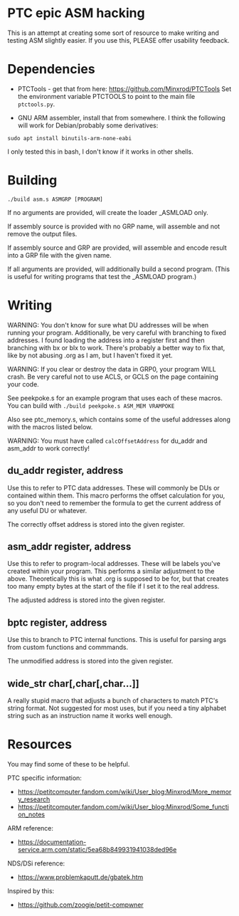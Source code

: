 # PTC epic ASM hacking

This is an attempt at creating some sort of resource to make writing and 
testing ASM slightly easier. If you use this, PLEASE offer usability feedback.

# Dependencies

* PTCTools - get that from here: https://github.com/Minxrod/PTCTools
Set the environment variable PTCTOOLS to point to the main file `ptctools.py`.

* GNU ARM assembler, install that from somewhere.
I think the following will work for Debian/probably some derivatives:
```
sudo apt install binutils-arm-none-eabi
```

I only tested this in bash, I don't know if it works in other shells.

# Building

`./build asm.s ASMGRP [PROGRAM]`

If no arguments are provided, will create the loader _ASMLOAD only.

If assembly source is provided with no GRP name, will assemble and not remove
the output files.

If assembly source and GRP are provided, will assemble and encode result into
a GRP file with the given name.

If all arguments are provided, will additionally build a second program. 
(This is useful for writing programs that test the _ASMLOAD program.)

# Writing

WARNING: You don't know for sure what DU addresses will be when running
your program. Additionally, be very careful with branching to fixed addresses.
I found loading the address into a register first and then branching 
with bx or blx to work. There's probably a better way to fix that, like by not
abusing .org as I am, but I haven't fixed it yet.

WARNING: If you clear or destroy the data in GRP0, your program WILL crash.
Be very careful not to use ACLS, or GCLS on the page containing your code. 

See peekpoke.s for an example program that uses each of these macros.
You can build with `./build peekpoke.s ASM_MEM VRAMPOKE`

Also see ptc_memory.s, which contains some of the useful addresses along
with the macros listed below.

WARNING: You must have called `calcOffsetAddress` for du_addr and asm\_addr to
work correctly!

## du_addr register, address

Use this to refer to PTC data addresses. These will commonly be DUs or
contained within them. This macro performs the offset calculation for
you, so you don't need to remember the formula to get the current address of
any useful DU or whatever.

The correctly offset address is stored into the given register.

## asm_addr register, address
Use this to refer to program-local addresses. These will be labels you've
created within your program. This performs a similar adjustment to the above.
Theoretically this is what .org is supposed to be for, but that creates
too many empty bytes at the start of the file if I set it to the real address.

The adjusted address is stored into the given register.

## bptc register, address
Use this to branch to PTC internal functions. This is useful for parsing args
from custom functions and commmands.

The unmodified address is stored into the given register.


## wide_str char[,char[,char...]]
A really stupid macro that adjusts a bunch of characters to match PTC's string
format. Not suggested for most uses, but if you need a tiny alphabet string
such as an instruction name it works well enough.

# Resources

You may find some of these to be helpful.

PTC specific information:
* https://petitcomputer.fandom.com/wiki/User_blog:Minxrod/More_memory_research
* https://petitcomputer.fandom.com/wiki/User_blog:Minxrod/Some_function_notes

ARM reference:
* https://documentation-service.arm.com/static/5ea68b849931941038ded96e

NDS/DSi reference:
* https://www.problemkaputt.de/gbatek.htm

Inspired by this:
* https://github.com/zoogie/petit-compwner

